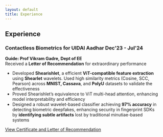 ```yaml
---
layout: default
title: Experience
---
```


<div class="section">
    <h2>Experience</h2>
    <div class="project-card">
        <h3>Contactless Biometrics for UIDAI Aadhar <span class="date">Dec'23 - Jul'24</span></h3>
        <p><strong>Guide: Prof Vikram Gadre, Dept of EE</strong><br>
            Received a <strong>Letter of Recommendation</strong> for extraordinary performance
        </p>
        <ul>
            <li>Developed <strong>Shearishlet</strong>, a efficient <strong>ViT-compatible feature extraction</strong> using <strong>Shearlet</strong> wavelets. Used high similarity metrics (Cosine, SCC, Pearson) across <strong>MNIST, Cassava</strong>, and <strong>PolyU</strong> datasets to validate the effectiveness</li>
            <li>Proved Shearishlet’s equivalence to ViT multi-head attention, enhancing model interpretability and efficiency</li>
            <li>Designed a robust wavelet-based classifier achieving <strong>97% accuracy</strong> in detecting biometric deepfakes, enhancing security in fingerprint SDKs by <strong>identifying subtle artifacts</strong> lost by traditional minutiae-based systems</li>
        </ul>
        <!-- Optional project link -->
        <a href="https://drive.google.com/drive/folders/1HiyuXfvK7g-KdPweyhyF4Ln8rvVOREnv" target="_blank" class="project-link">View Certificate and Letter of Recommendation</a>
    </div>
    <!-- <div class="project-card">
        <h3>Multi-Modal Knowledge Transfer<span class="date">Jan'25-Ongoing</span></h3>
        <ul>
            <li>Working on Open Vocabulary Multi-Modal Knowledge Transfer</li>
        </ul>
        <a href="https://github.com/NoviceCoderInfinity/GNR638_Machine_Learning_for_Remote_Sensing_II/tree/main/Kaggle%20Competition" target="_blank" class="project-link">View on GitHub</a>
    </div> -->
</div>
